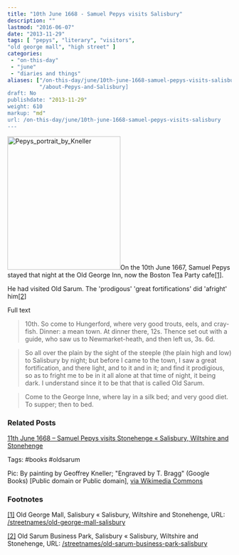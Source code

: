 ```yaml
---
title: "10th June 1668 - Samuel Pepys visits Salisbury"
description: ""
lastmod: "2016-06-07"
date: "2013-11-29"
tags: [ "pepys", "literary", "visitors",
"old george mall", "high street" ]
categories: 
 - "on-this-day"
 - "june"
 - "diaries and things"
aliases: ["/on-this-day/june/10th-june-1668-samuel-pepys-visits-salisbury",
          "/about-Pepys-and-Salisbury]
draft: No
publishdate: "2013-11-29"
weight: 610
markup: "md"
url: /on-this-day/june/10th-june-1668-samuel-pepys-visits-salisbury
---
```




<a href="/images/Pepys_portrait_by_Kneller.png"><img src="/images/Pepys_portrait_by_Kneller-254x300.png" alt="Pepys_portrait_by_Kneller" width="254" height="300" class="alignright size-medium wp-image-9038" /></a></a>On the 10th June 1667, Samuel Pepys stayed that night at the Old George Inn, now the Boston Tea Party cafe<a name="Source1" href="#Note1">[1]</a>.





He had visited Old Sarum. The 'prodigous' 'great fortifications' did 'afright' him<a name="Source2" href="#Note2">[2]</a>  





Full text


> 


> 10th. So come to Hungerford, where very good trouts, eels, and cray- fish.  Dinner:  a mean town.  At dinner there, 12s.  Thence set out with a guide, who saw us to Newmarket-heath, and then left us, 3s. 6d.  


> 


> So all over the plain by the sight of the steeple (the plain high and low) to Salisbury by night; but before I came to the town, I saw a great fortification, and there light, and to it and in it; and find it prodigious, so as to fright me to be in it all alone at that time of night, it being dark.  I understand since it to be that that is called Old Sarum.  


> 


> Come to the George Inne, where lay in a silk bed; and very good diet.  To supper; then to bed.


> 


> 














<h3>Related Posts</h3>


<a href="/on-this-day/june/11th-june-1668-samuel-pepys-visits-stonehenge">11th June 1668 – Samuel Pepys visits Stonehenge « Salisbury, Wiltshire and Stonehenge</a>





Tags: #books #oldsarum





Pic: By painting by Geoffrey Kneller; "Engraved by T. Bragg" (Google Books) [Public domain or Public domain], <a href="http://commons.wikimedia.org/wiki/File%3APepys_portrait_by_Kneller.png">via Wikimedia Commons</a>


 

### Footnotes

<a  href="#Source1" name="Note1">[1]</a> Old George Mall, Salisbury « Salisbury, Wiltshire and Stonehenge, URL: <a href="/streetnames/old-george-mall-salisbury">/streetnames/old-george-mall-salisbury</a>

<a  href="#Source2" name="Note2">[2]</a> Old Sarum Business Park, Salisbury « Salisbury, Wiltshire and Stonehenge, URL: <a href="/streetnames/old-sarum-business-park-salisbury">/streetnames/old-sarum-business-park-salisbury</a>
